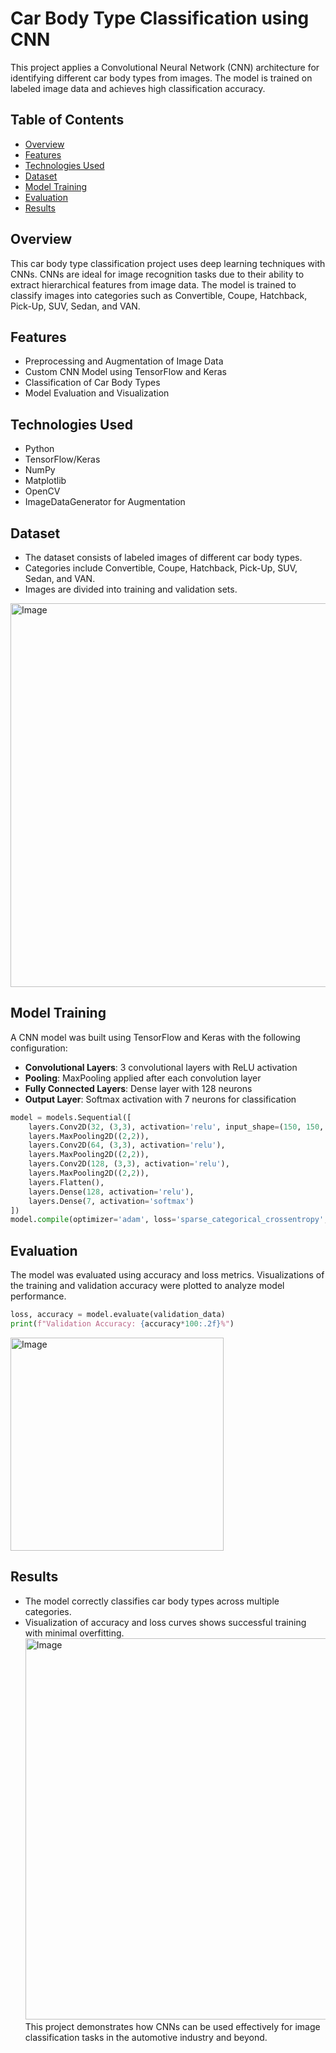 # Car Body Type Classification using CNN

This project applies a Convolutional Neural Network (CNN) architecture for identifying different car body types from images. The model is trained on labeled image data and achieves high classification accuracy.

## Table of Contents

- [Overview](#overview)
- [Features](#features)
- [Technologies Used](#technologies-used)
- [Dataset](#dataset)
- [Model Training](#model-training)
- [Evaluation](#evaluation)
- [Results](#results)

## Overview

This car body type classification project uses deep learning techniques with CNNs. CNNs are ideal for image recognition tasks due to their ability to extract hierarchical features from image data. The model is trained to classify images into categories such as Convertible, Coupe, Hatchback, Pick-Up, SUV, Sedan, and VAN.

## Features

- Preprocessing and Augmentation of Image Data
- Custom CNN Model using TensorFlow and Keras
- Classification of Car Body Types
- Model Evaluation and Visualization

## Technologies Used

- Python
- TensorFlow/Keras
- NumPy
- Matplotlib
- OpenCV
- ImageDataGenerator for Augmentation

## Dataset

- The dataset consists of labeled images of different car body types.
- Categories include Convertible, Coupe, Hatchback, Pick-Up, SUV, Sedan, and VAN.
- Images are divided into training and validation sets.
<img width="614" alt="Image" src="https://github.com/user-attachments/assets/9ef62af7-cb00-4982-b2d2-91f28a582c64" />

## Model Training

A CNN model was built using TensorFlow and Keras with the following configuration:

- **Convolutional Layers**: 3 convolutional layers with ReLU activation
- **Pooling**: MaxPooling applied after each convolution layer
- **Fully Connected Layers**: Dense layer with 128 neurons
- **Output Layer**: Softmax activation with 7 neurons for classification

```python
model = models.Sequential([
    layers.Conv2D(32, (3,3), activation='relu', input_shape=(150, 150, 3)),
    layers.MaxPooling2D((2,2)),
    layers.Conv2D(64, (3,3), activation='relu'),
    layers.MaxPooling2D((2,2)),
    layers.Conv2D(128, (3,3), activation='relu'),
    layers.MaxPooling2D((2,2)),
    layers.Flatten(),
    layers.Dense(128, activation='relu'),
    layers.Dense(7, activation='softmax')
])
model.compile(optimizer='adam', loss='sparse_categorical_crossentropy', metrics=['accuracy'])
```

## Evaluation

The model was evaluated using accuracy and loss metrics. Visualizations of the training and validation accuracy were plotted to analyze model performance.

```python
loss, accuracy = model.evaluate(validation_data)
print(f"Validation Accuracy: {accuracy*100:.2f}%")
```
<img width="341" alt="Image" src="https://github.com/user-attachments/assets/595411a6-2ff3-43b7-9243-db701c9d1f10" />

## Results
- The model correctly classifies car body types across multiple categories.
- Visualization of accuracy and loss curves shows successful training with minimal overfitting.
<img width="610" alt="Image" src="https://github.com/user-attachments/assets/9ebdc4bd-1323-41d9-bc48-ae32051f317b" /> <br />
This project demonstrates how CNNs can be used effectively for image classification tasks in the automotive industry and beyond.
